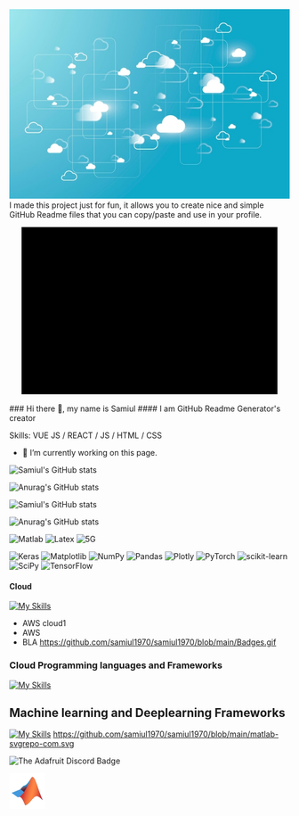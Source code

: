 <img src="https://github.com/samiul1970/samiul1970/blob/main/cloud.jpg" width="1000" height="340">
I made this project just for fun, it allows you to create nice and simple GitHub Readme files that you can copy/paste and use in your profile.



<p align="center">
  <img width="460" height="300" src="https://github.com/samiul1970/samiul1970/blob/main/Badges.gif">
    </p>
### Hi there 👋, my name is Samiul
#### I am GitHub Readme Generator's creator

Skills: VUE JS / REACT / JS / HTML / CSS

- 🔭 I’m currently working on this page. 

![Samiul's GitHub stats](https://github-readme-stats.vercel.app/api?username=samiul1970&show_icons=true&theme=radical)

![Anurag's GitHub stats](https://github-readme-stats.vercel.app/api?username=samiul1970&hide=contribs,prs)

![Samiul's GitHub stats](https://github-readme-stats.vercel.app/api?username=samiul1970&show_icons=true&theme=radical)

![Anurag's GitHub stats](https://github-readme-stats.vercel.app/api?username=samiul1970&show_icons=true)


![Matlab](https://img.shields.io/badge/MATLAB-blueviolet)
![Latex](https://img.shields.io/badge/Latex-blue)
![5G](https://img.shields.io/badge/5G-green)
 

 ![Keras](https://img.shields.io/badge/Keras-%23D00000.svg?style=for-the-badge&logo=Keras&logoColor=white)
 ![Matplotlib](https://img.shields.io/badge/Matplotlib-%23#ffffff.svg?style=for-the-badge&logo=Matplotlib&logoColor=white)
 ![NumPy](https://img.shields.io/badge/numpy-%23013243.svg?style=for-the-badge&logo=numpy&logoColor=white)
 ![Pandas](https://img.shields.io/badge/pandas-%23150458.svg?style=for-the-badge&logo=pandas&logoColor=white)
 ![Plotly](https://img.shields.io/badge/Plotly-%233F4F75.svg?style=for-the-badge&logo=plotly&logoColor=white)
 ![PyTorch](https://img.shields.io/badge/PyTorch-%23EE4C2C.svg?style=for-the-badge&logo=PyTorch&logoColor=white)
 ![scikit-learn](https://img.shields.io/badge/scikit--learn-%23F7931E.svg?style=for-the-badge&logo=scikit-learn&logoColor=white)
 ![SciPy](https://img.shields.io/badge/SciPy-%230C55A5.svg?style=for-the-badge&logo=scipy&logoColor=%white)
 ![TensorFlow](https://img.shields.io/badge/TensorFlow-%23FF6F00.svg?style=for-the-badge&logo=TensorFlow&logoColor=white)
 
 #### Cloud
 [![My Skills](https://skillicons.dev/icons?i=aws,gcp,azure,react,vue,flutter&perline=6)](https://skillicons.dev)
  - AWS cloud1
  - AWS
  - BLA
 https://github.com/samiul1970/samiul1970/blob/main/Badges.gif
 ### Cloud Programming languages and Frameworks
 [![My Skills](https://skillicons.dev/icons?i=aws,gcp,azure,react,vue,flutter&perline=6)](https://skillicons.dev)
 ## Machine learning and Deeplearning Frameworks
 [![My Skills](https://skillicons.dev/icons?i=ai,tensorflow,pytorch&perline=6)](https://skillicons.dev)
https://github.com/samiul1970/samiul1970/blob/main/matlab-svgrepo-com.svg
  
![The Adafruit Discord Badge](https://raw.githubusercontent.com/adafruit/Adafruit_CircuitPython_Bundle/main/badges/adafruit_discord.svg)

![Matlab](https://github.com/samiul1970/samiul1970/blob/main/matlab-svgrepo-com.svg)
